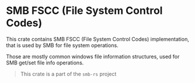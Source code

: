 # SMB FSCC (File System Control Codes)

This crate contains SMB FSCC (File System Control Codes) implementation, that is used by SMB for file system operations.

Those are mostly common windows file information structures, used for SMB get/set file info operations.

> This crate is a part of the `smb-rs` project
